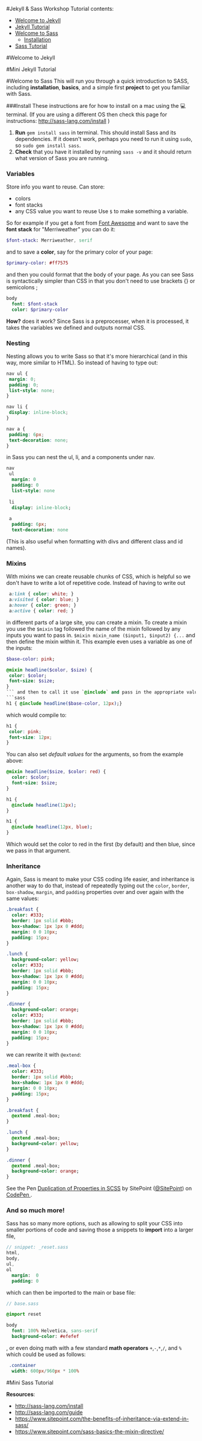 #Jekyll & Sass Workshop
Tutorial contents:
* [Welcome to Jekyll](#welcome-to-jekyll)
* [Jekyll Tutorial](#mini-jekyll-tutorial)
* [Welcome to Sass](#welcome-to-sass)
  * [Installation](#install)
* [Sass Tutorial](#mini-sass-tutorial)

#Welcome to Jekyll

#Mini Jekyll Tutorial

#Welcome to Sass
This will run you through a quick introduction to SASS, including **installation**, **basics**, and a simple first **project** to get you familiar with Sass.

###Install
These instructions are for how to install on a mac using the :computer: terminal.
(If you are using a different OS then check this page for instructions: http://sass-lang.com/install )

1. **Run** `gem install sass` in terminal. This should install Sass and its dependencies. If it doesn't work, perhaps you need to run it using `sudo`, so `sudo gem install sass`.
2. **Check** that you have it installed by running `sass -v` and it should return what version of Sass you are running.

### Variables
Store info you want to reuse.
Can store:
 - colors
 - font stacks
 - any CSS value you want to reuse
Use `$` to make something a variable.

So for example if you get a font from [Font Awesome](https://fonts.google.com/) and want to save the **font stack** for "Merriweather" you can do it:
```sass
$font-stack: Merriweather, serif
```
and to save a **color**, say for the primary color of your page:
```sass
$primary-color: #ff7575
```
and then you could format that the body of your page. As you can see Sass is syntactically simpler than CSS in that you don't need to use brackets {} or semicolons ;
```sass
body
  font: $font-stack
  color: $primary-color
```

**How?** does it work?
Since Sass is a preprocesser, when it is processed, it takes the variables we defined and outputs normal CSS. 

### Nesting
Nesting allows you to write Sass so that it's more hierarchical (and in this way, more similar to HTML). So instead of having to type out: 
```CSS
nav ul {
 margin: 0;
 padding: 0;
 list-style: none;
}

nav li {
 display: inline-block;
}

nav a {
 padding: 6px;
 text-decoration: none;
}
```
in Sass you can nest the ul, li, and a components under nav. 
```sass
nav
 ul
  margin: 0
  padding: 0
  list-style: none
  
 li
  display: inline-block;
  
 a
  padding: 6px;
  text-decoration: none
```
(This is also useful when formatting with divs and different class and id names).

### Mixins
With mixins we can create reusable chunks of CSS, which is helpful so we don't have to write a lot of repetitive code.
Instead of having to write out
```css
 a:link { color: white; }
 a:visited { color: blue; }
 a:hover { color: green; }
 a:active { color: red; }
``` 
in different parts of a large site, you can create a mixin.
To create a mixin you use the `$mixin` tag followed the name of the mixin followed by any inputs you want to pass in.
`$mixin mixin_name ($input1, $input2) {...` and then define the mixin within it.
This example even uses a variable as one of the inputs:
```sass
$base-color: pink;

@mixin headline($color, $size) {
 color: $color;
 font-size: $size;
}
``` and then to call it use `@include` and pass in the appropriate values (in the correct order):
```sass
h1 { @include headline($base-color, 12px);}
```
which would compile to:
```css
h1 {
 color: pink;
 font-size: 12px;
}
```
You can also set *default values* for the arguments, so from the example above:
``` sass
@mixin headline($size, $color: red) {
  color: $color;
  font-size: $size;
}

h1 {
  @include headline(12px);
}

h1 {
  @include headline(12px, blue);
}
```
Which would set the color to red in the first (by default) and then blue, since we pass in that argument.
### Inheritance
Again, Sass is meant to make your CSS coding life easier, and inheritance is another way to do that, instead of repeatedly typing out the `color`, `border`, `box-shadow`, `margin`, and `padding` properties over and over again with the same values:
```sass
.breakfast {
  color: #333;
  border: 1px solid #bbb;
  box-shadow: 1px 1px 0 #ddd;
  margin: 0 0 10px;
  padding: 15px;
}

.lunch {
  background-color: yellow;
  color: #333;
  border: 1px solid #bbb;
  box-shadow: 1px 1px 0 #ddd;
  margin: 0 0 10px;
  padding: 15px;
}

.dinner {
  background-color: orange;
  color: #333;
  border: 1px solid #bbb;
  box-shadow: 1px 1px 0 #ddd;
  margin: 0 0 10px;
  padding: 15px;
}
```
we can rewrite it with `@extend`:
```sass
.meal-box {
  color: #333;
  border: 1px solid #bbb;
  box-shadow: 1px 1px 0 #ddd;
  margin: 0 0 10px;
  padding: 15px;
}

.breakfast {
  @extend .meal-box;
}

.lunch {
  @extend .meal-box;
  background-color: yellow;
}

.dinner {
  @extend .meal-box;
  background-color: orange;
}
```
<p data-height="265" data-theme-id="0" data-slug-hash="BjZYVL" data-default-tab="css,result" data-user="SitePoint" data-embed-version="2" class="codepen"> See the Pen <a href="http://codepen.io/SitePoint/pen/BjZYVL/"> Duplication of Properties in SCSS</a> by SitePoint (<a href="http://codepen.io/SitePoint">@SitePoint</a>) on <a href="http://codepen.io"> CodePen </a> . </p>
<script src="//assets.codepen.io/assets/embed/ei.js"> </script>

### And so much more!
Sass has so many more options, such as allowing to split your CSS into smaller portions of code and saving those a snippets to **import** into a larger file,
```sass
// snippet: _reset.sass
html,
body,
ul,
ol
  margin:  0
  padding: 0
``` 
which can then be imported to the main or base file:
```sass
// base.sass

@import reset

body
  font: 100% Helvetica, sans-serif
  background-color: #efefef
```

, or even doing math with a few standard **math operators** `+`,`-`,`*`,`/`, and `%` which could be used as follows: 
```sass
 .container 
  width: 600px/960px * 100%
```

#Mini Sass Tutorial

**Resources**:
* http://sass-lang.com/install
* http://sass-lang.com/guide
* https://www.sitepoint.com/the-benefits-of-inheritance-via-extend-in-sass/
* https://www.sitepoint.com/sass-basics-the-mixin-directive/
